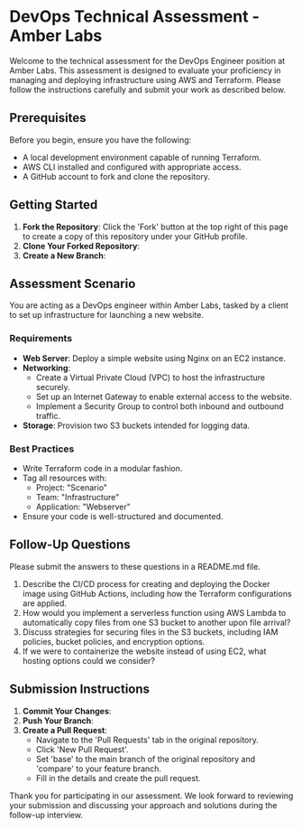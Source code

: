 # **DevOps Technical Assessment - Amber Labs**

Welcome to the technical assessment for the DevOps Engineer position at Amber Labs. This assessment is designed to evaluate your proficiency in managing and deploying infrastructure using AWS and Terraform. Please follow the instructions carefully and submit your work as described below.

## **Prerequisites**

Before you begin, ensure you have the following:

- A local development environment capable of running Terraform.
- AWS CLI installed and configured with appropriate access.
- A GitHub account to fork and clone the repository.

## **Getting Started**

1. **Fork the Repository**: Click the 'Fork' button at the top right of this page to create a copy of this repository under your GitHub profile.
2. **Clone Your Forked Repository**:
3. **Create a New Branch**:
    

## **Assessment Scenario**

You are acting as a DevOps engineer within Amber Labs, tasked by a client to set up infrastructure for launching a new website.

### **Requirements**

- **Web Server**: Deploy a simple website using Nginx on an EC2 instance.
- **Networking**:
    - Create a Virtual Private Cloud (VPC) to host the infrastructure securely.
    - Set up an Internet Gateway to enable external access to the website.
    - Implement a Security Group to control both inbound and outbound traffic.
- **Storage**: Provision two S3 buckets intended for logging data.

### **Best Practices**

- Write Terraform code in a modular fashion.
- Tag all resources with:
    - Project: "Scenario"
    - Team: "Infrastructure"
    - Application: "Webserver"
- Ensure your code is well-structured and documented.

## **Follow-Up Questions**

Please submit the answers to these questions in a README.md file.

1. Describe the CI/CD process for creating and deploying the Docker image using GitHub Actions, including how the Terraform configurations are applied.
2. How would you implement a serverless function using AWS Lambda to automatically copy files from one S3 bucket to another upon file arrival?
3. Discuss strategies for securing files in the S3 buckets, including IAM policies, bucket policies, and encryption options.
4. If we were to containerize the website instead of using EC2, what hosting options could we consider?


## **Submission Instructions**

1. **Commit Your Changes**:
2. **Push Your Branch**:
3. **Create a Pull Request**:
    - Navigate to the 'Pull Requests' tab in the original repository.
    - Click 'New Pull Request'.
    - Set 'base' to the main branch of the original repository and 'compare' to your feature branch.
    - Fill in the details and create the pull request.

Thank you for participating in our assessment. We look forward to reviewing your submission and discussing your approach and solutions during the follow-up interview.


